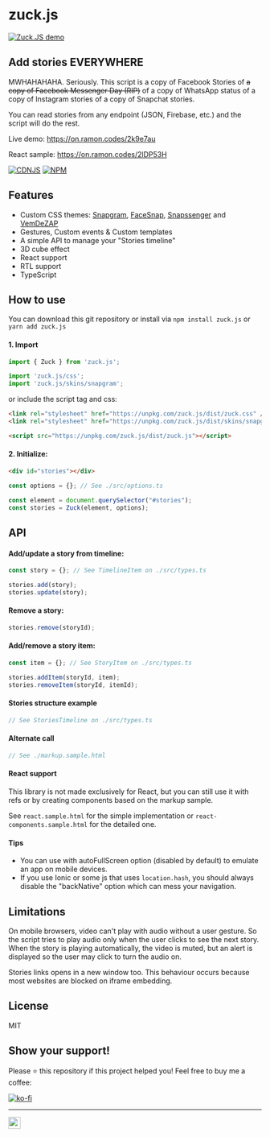 # zuck.js

[![Zuck.JS demo](https://raw.githubusercontent.com/ramonszo/assets/master/zuck.js/preview.gif)](https://on.ramon.codes/2k9e7au)

## Add stories EVERYWHERE
MWHAHAHAHA. Seriously. This script is a copy of Facebook Stories of ~~a copy of Facebook Messenger Day (RIP)~~ of a copy of WhatsApp status of a copy of Instagram stories of a copy of Snapchat stories.

You can read stories from any endpoint (JSON, Firebase, etc.) and the script will do the rest.

Live demo: https://on.ramon.codes/2k9e7au

React sample: https://on.ramon.codes/2lDP53H

[![CDNJS](https://img.shields.io/cdnjs/v/zuck.js.svg?style=for-the-badge&logoColor=white&color=AA0000&maxAge=3600)](https://cdnjs.com/libraries/zuck.js) [![NPM](https://img.shields.io/npm/v/zuck.js.svg?style=for-the-badge&logoColor=white&color=AA0000&maxAge=3600)](https://www.npmjs.com/package/zuck.js)


## Features
* Custom CSS themes: [Snapgram](https://on.ramon.codes/cS5F), [FaceSnap](https://on.ramon.codes/oLt4), [Snapssenger](https://on.ramon.codes/G6Dt) and [VemDeZAP](https://on.ramon.codes/kj6R)
* Gestures, Custom events & Custom templates
* A simple API to manage your "Stories timeline"
* 3D cube effect
* React support
* RTL support
* TypeScript

## How to use
You can download this git repository or install via ```npm install zuck.js``` or ```yarn add zuck.js```

#### 1. Import

```js
import { Zuck } from 'zuck.js';

import 'zuck.js/css';
import 'zuck.js/skins/snapgram';
```

or include the script tag and css:

```HTML
<link rel="stylesheet" href="https://unpkg.com/zuck.js/dist/zuck.css" />
<link rel="stylesheet" href="https://unpkg.com/zuck.js/dist/skins/snapgram.css" />

<script src="https://unpkg.com/zuck.js/dist/zuck.js"></script>
```

#### 2. Initialize:

```HTML
<div id="stories"></div>
```


```js
const options = {}; // See ./src/options.ts

const element = document.querySelector("#stories");
const stories = Zuck(element, options);
```

## API

#### Add/update a story from timeline:

```js
const story = {}; // See TimelineItem on ./src/types.ts

stories.add(story);
stories.update(story);
 ```

#### Remove a story:

```js
stories.remove(storyId);
```

#### Add/remove a story item:

```js
const item = {}; // See StoryItem on ./src/types.ts

stories.addItem(storyId, item);
stories.removeItem(storyId, itemId);
```


#### Stories structure example
```js
// See StoriesTimeline on ./src/types.ts
```

#### Alternate call
```js
// See ./markup.sample.html
```

#### React support
This library is not made exclusively for React, but you can still use it with refs or by creating components based on the markup sample.

See `react.sample.html` for the simple implementation or `react-components.sample.html` for the detailed one.

#### Tips
- You can use with autoFullScreen option (disabled by default) to emulate an app on mobile devices.
- If you use Ionic or some js that uses ```location.hash```, you should always disable the "backNative" option which can mess your navigation.


## Limitations
On mobile browsers, video can't play with audio without a user gesture. So the script tries to play audio only when the user clicks to see the next story.
When the story is playing automatically, the video is muted, but an alert is displayed so the user may click to turn the audio on.

Stories links opens in a new window too. This behaviour occurs because most websites are blocked on iframe embedding.


## License
MIT


## Show your support!
Please ⭐️ this repository if this project helped you! Feel free to buy me a coffee:

[![ko-fi](https://www.ko-fi.com/img/githubbutton_sm.svg)](https://ko-fi.com/F1F710G8L)

---

<a href="https://ramon.codes" target="_blank">
  <img src="https://utils.ramon.codes/hit.svg?referrer=github.com&title=GitHub%20/%20zuck.js&location=https://github.com/ramonszo/zuck.js" width="24" height="24" />
</a>
